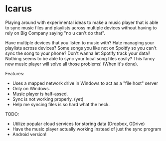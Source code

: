 # Icarus
 
Playing around with experimental ideas to make a music player that is able to sync music files and playlists across multiple devices without having to rely on Big Company saying "no u can't do that".

Have multiple devices that you listen to music with?
Hate managing your playlists across devices?
Some songs you like not on Spoitfy so you can't sync the song to your phone?
Don't wanna let Spotify track your data?
Nothing seems to be able to sync your local song files easily?
This fancy new music player will solve all those problems! (When it's done).

Features:
- Uses a mapped network drive in Windows to act as a "file host" server
- Only on Windows.
- Music player is half-assed.
- Sync is not working properly. (yet)
- Help me syncing files is so hard what the heck.

TODO:
- Utilize popular cloud services for storing data (Dropbox, GDrive)
- Have the music player actually working instead of just the sync program
- Android version!
